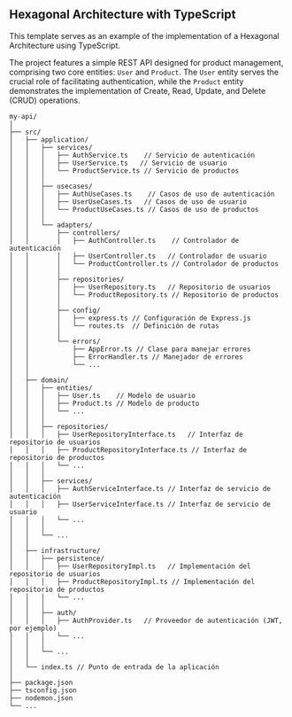 ## Hexagonal Architecture with TypeScript

This template serves as an example of the implementation of a Hexagonal Architecture using TypeScript.


The project features a simple REST API designed for product management, comprising two core entities: `User` and `Product`. The `User` entity serves the crucial role of facilitating authentication, while the `Product` entity demonstrates the implementation of Create, Read, Update, and Delete (CRUD) operations.

```
my-api/
│
├── src/
│   ├── application/
│   │   ├── services/
│   │   │   ├── AuthService.ts    // Servicio de autenticación
│   │   │   ├── UserService.ts   // Servicio de usuario
│   │   │   └── ProductService.ts // Servicio de productos
│   │   │
│   │   ├── usecases/
│   │   │   ├── AuthUseCases.ts    // Casos de uso de autenticación
│   │   │   ├── UserUseCases.ts   // Casos de uso de usuario
│   │   │   └── ProductUseCases.ts // Casos de uso de productos
│   │   │
│   │   └── adapters/
│   │       ├── controllers/
│   │       │   ├── AuthController.ts    // Controlador de autenticación
│   │       │   ├── UserController.ts   // Controlador de usuario
│   │       │   └── ProductController.ts // Controlador de productos
│   │       │
│   │       ├── repositories/
│   │       │   ├── UserRepository.ts   // Repositorio de usuarios
│   │       │   └── ProductRepository.ts // Repositorio de productos
│   │       │
│   │       ├── config/
│   │       │   ├── express.ts // Configuración de Express.js
│   │       │   └── routes.ts  // Definición de rutas
│   │       │
│   │       └── errors/
│   │           ├── AppError.ts // Clase para manejar errores
│   │           ├── ErrorHandler.ts // Manejador de errores
│   │           └── ...
│   │
│   ├── domain/
│   │   ├── entities/
│   │   │   ├── User.ts    // Modelo de usuario
│   │   │   ├── Product.ts // Modelo de producto
│   │   │   └── ...
│   │   │
│   │   ├── repositories/
│   │   │   ├── UserRepositoryInterface.ts   // Interfaz de repositorio de usuarios
│   │   │   ├── ProductRepositoryInterface.ts // Interfaz de repositorio de productos
│   │   │   └── ...
│   │   │
│   │   ├── services/
│   │   │   ├── AuthServiceInterface.ts // Interfaz de servicio de autenticación
│   │   │   ├── UserServiceInterface.ts // Interfaz de servicio de usuario
│   │   │   └── ...
│   │   │
│   │   └── ...
│   │
│   ├── infrastructure/
│   │   ├── persistence/
│   │   │   ├── UserRepositoryImpl.ts   // Implementación del repositorio de usuarios
│   │   │   ├── ProductRepositoryImpl.ts // Implementación del repositorio de productos
│   │   │   └── ...
│   │   │
│   │   ├── auth/
│   │   │   ├── AuthProvider.ts   // Proveedor de autenticación (JWT, por ejemplo)
│   │   │   └── ...
│   │   │
│   │   └── ...
│   │
│   └── index.ts // Punto de entrada de la aplicación
│
├── package.json
├── tsconfig.json
├── nodemon.json
└── ...

```